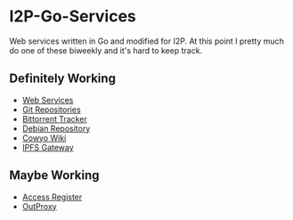 I2P-Go-Services
===============

Web services written in Go and modified for I2P. At this point I pretty much do
one of these biweekly and it's hard to keep track.

Definitely Working
------------------

 * [Web Services](https://github.com/eyedeekay/eephttpd)
 * [Git Repositories](https://github.com/eyedeekay/gitsam)
 * [Bittorrent Tracker](https://github.com/eyedeekay/samtracker)
 * [Debian Repository](https://github.com/eyedeekay/reposam)
 * [Cowyo Wiki](https://github.com/eyedeekay/cowyosam)
 * [IPFS Gateway](https://github.com/RTradeLtd/go-ipfs-plugin-i2p-gateway)

Maybe Working
-------------

 * [Access Register](https://github.com/eyedeekay/accessregister)
 * [OutProxy](https://github.com/eyedeekay/outproxy)